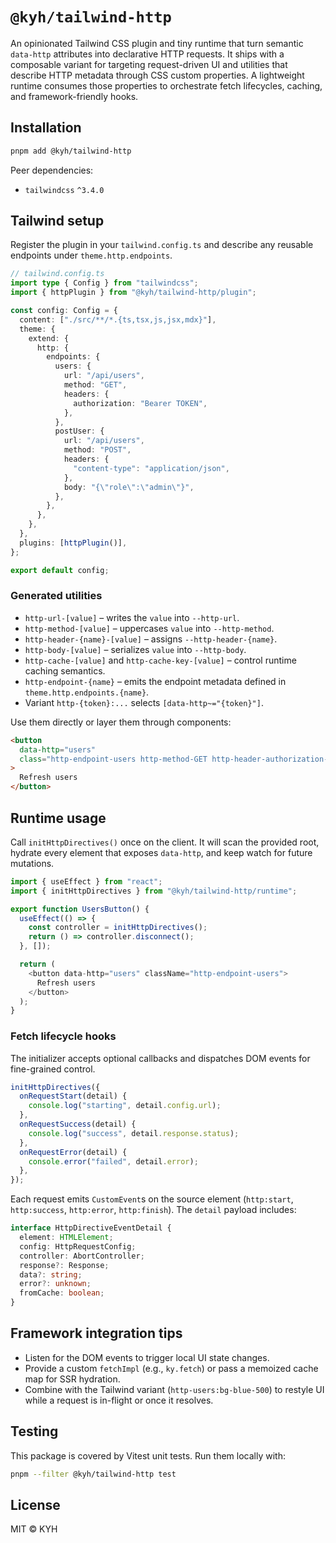 # `@kyh/tailwind-http`

An opinionated Tailwind CSS plugin and tiny runtime that turn semantic `data-http` attributes into declarative HTTP requests. It ships with a composable variant for targeting request-driven UI and utilities that describe HTTP metadata through CSS custom properties. A lightweight runtime consumes those properties to orchestrate fetch lifecycles, caching, and framework-friendly hooks.

## Installation

```bash
pnpm add @kyh/tailwind-http
```

Peer dependencies:

- `tailwindcss` `^3.4.0`

## Tailwind setup

Register the plugin in your `tailwind.config.ts` and describe any reusable endpoints under `theme.http.endpoints`.

```ts
// tailwind.config.ts
import type { Config } from "tailwindcss";
import { httpPlugin } from "@kyh/tailwind-http/plugin";

const config: Config = {
  content: ["./src/**/*.{ts,tsx,js,jsx,mdx}"],
  theme: {
    extend: {
      http: {
        endpoints: {
          users: {
            url: "/api/users",
            method: "GET",
            headers: {
              authorization: "Bearer TOKEN",
            },
          },
          postUser: {
            url: "/api/users",
            method: "POST",
            headers: {
              "content-type": "application/json",
            },
            body: "{\"role\":\"admin\"}",
          },
        },
      },
    },
  },
  plugins: [httpPlugin()],
};

export default config;
```

### Generated utilities

- `http-url-[value]` – writes the `value` into `--http-url`.
- `http-method-[value]` – uppercases `value` into `--http-method`.
- `http-header-{name}-[value]` – assigns `--http-header-{name}`.
- `http-body-[value]` – serializes `value` into `--http-body`.
- `http-cache-[value]` and `http-cache-key-[value]` – control runtime caching semantics.
- `http-endpoint-{name}` – emits the endpoint metadata defined in `theme.http.endpoints.{name}`.
- Variant `http-{token}:...` selects `[data-http~="{token}"]`.

Use them directly or layer them through components:

```html
<button
  data-http="users"
  class="http-endpoint-users http-method-GET http-header-authorization-[Bearer_TOKEN]"
>
  Refresh users
</button>
```

## Runtime usage

Call `initHttpDirectives()` once on the client. It will scan the provided root, hydrate every element that exposes `data-http`, and keep watch for future mutations.

```ts
import { useEffect } from "react";
import { initHttpDirectives } from "@kyh/tailwind-http/runtime";

export function UsersButton() {
  useEffect(() => {
    const controller = initHttpDirectives();
    return () => controller.disconnect();
  }, []);

  return (
    <button data-http="users" className="http-endpoint-users">
      Refresh users
    </button>
  );
}
```

### Fetch lifecycle hooks

The initializer accepts optional callbacks and dispatches DOM events for fine-grained control.

```ts
initHttpDirectives({
  onRequestStart(detail) {
    console.log("starting", detail.config.url);
  },
  onRequestSuccess(detail) {
    console.log("success", detail.response.status);
  },
  onRequestError(detail) {
    console.error("failed", detail.error);
  },
});
```

Each request emits `CustomEvent`s on the source element (`http:start`, `http:success`, `http:error`, `http:finish`). The `detail` payload includes:

```ts
interface HttpDirectiveEventDetail {
  element: HTMLElement;
  config: HttpRequestConfig;
  controller: AbortController;
  response?: Response;
  data?: string;
  error?: unknown;
  fromCache: boolean;
}
```

## Framework integration tips

- Listen for the DOM events to trigger local UI state changes.
- Provide a custom `fetchImpl` (e.g., `ky.fetch`) or pass a memoized cache map for SSR hydration.
- Combine with the Tailwind variant (`http-users:bg-blue-500`) to restyle UI while a request is in-flight or once it resolves.

## Testing

This package is covered by Vitest unit tests. Run them locally with:

```bash
pnpm --filter @kyh/tailwind-http test
```

## License

MIT © KYH

